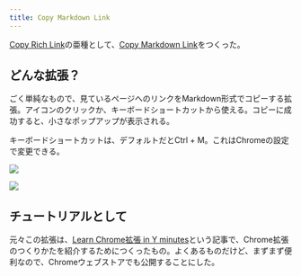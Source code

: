 ```yaml
---
title: Copy Markdown Link
---
```

[Copy Rich Link](https://chrome.google.com/webstore/detail/copy-rich-link/hikiamlgpdcabppakpmemaofmkgknpea)の亜種として、[Copy Markdown Link](https://chrome.google.com/webstore/detail/copy-markdown-link/gkceaaphhbeanfciglgpffnncfpipjpa)をつくった。

どんな拡張？
------

ごく単純なもので、見ているページへのリンクをMarkdown形式でコピーする拡張。アイコンのクリックか、キーボードショートカットから使える。コピーに成功すると、小さなポップアップが表示される。

キーボードショートカットは、デフォルトだとCtrl + M。これはChromeの設定で変更できる。

![](https://lh3.googleusercontent.com/wzi0hGnu9F6N6q5ngbGlOt5QUKYn3YCILnqOVP1hPEXlrCiSSSdn-Hy7U91eGLt6uqgR__LT1fE4ZT9ZMAwyXQbecBm4RgzRjS5L64g-tImewztPw6J9DyOIuM0gXsqEkvsUbX3oGj0QuO6_Yw)

![](https://lh3.googleusercontent.com/ci4ZFt8eMab1Etl0Gb-GX3Hq2X7Nug68Y2sO9Vw60-A8fJnnAaas3rTIz5DaoKGSUWxr6axNjSWuLexyDlmaGudXIAbaQ79RH0Cdh2hT6KpT4OgeA-OIeKV6MSqSJbiqYDbewPv4WIYoGqmR4Q)

チュートリアルとして
----------

元々この拡張は、[Learn Chrome拡張 in Y minutes](https://r7kamura.com/articles/2022-05-18-learn-chrome-extention-in-y-minutes)という記事で、Chrome拡張のつくりかたを紹介するためにつくったもの。よくあるものだけど、まずまず便利なので、Chromeウェブストアでも公開することにした。
